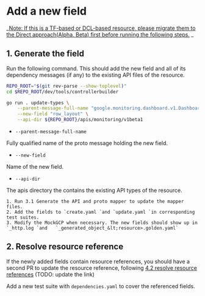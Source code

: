 # Add a new field

_<span style="text-decoration:underline;">Note: If this is a TF-based or DCL-based resource, please migrate them to the Direct approach([Alpha](./migrate-tf-resource-alpha.md), [Beta](./migrate-tf-resource-beta.md)) first before running the following steps.</span> _

## 1. Generate the field

Run the following command. This should add the new field and all of its dependency messages (if any) to the existing API files of the resource.

```bash
REPO_ROOT="$(git rev-parse --show-toplevel)"
cd $REPO_ROOT/dev/tools/controllerbuilder

go run . update-types \
    --parent-message-full-name "google.monitoring.dashboard.v1.Dashboard" \
    --new-field "row_layout" \
    --api-dir ${REPO_ROOT}/apis/monitoring/v1beta1
```

* `--parent-message-full-name`

Fully qualified name of the proto message holding the new field.

* `--new-field`

Name of the new field.


* `--api-dir`

The apis directory the contains the existing API types of the resource.


    1. Run 3.1 Generate the API and proto mapper to update the mapper files.
    2. Add the fields to `create.yaml `and `update.yaml `in corresponding test suites.
    3. Modify the MockGCP when necessary. The new fields should show up in `_http.log `and   `_generated_object_&lt;resource>.golden.yaml` 

## 2. Resolve resource reference

If the newly added fields contain resource references, you should have a second PR to update the resource reference, following [4.2 resolve resource references](https://github.com/yuwenma/k8s-config-connector/blob/scifi-guide/docs/develop-resources/guides/4-add-controller.md#42-resolve-resource-references)  (TODO: update the link)

Add a new test suite with `dependencies.yaml` to cover the referenced fields.
